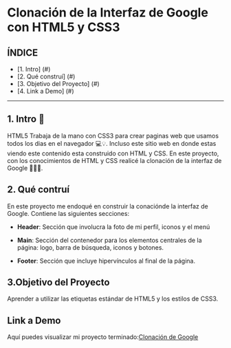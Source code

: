 # Clonación de la Interfaz de Google con HTML5 y CSS3

## **ÍNDICE**

* [1. Intro] (#)
* [2. Qué construí] (#)
* [3. Objetivo del Proyecto] (#)
* [4. Link a Demo] (#)

****

## 1. Intro 🧐

HTML5 Trabaja de la mano con CSS3 para crear paginas web que usamos todos los dias en el navegador 💻💡. Incluso este sitio web en donde estas viendo este contenido esta construido con HTML y CSS. En este proyecto, con los conocimientos de HTML y CSS realicé la clonación de la interfaz de Google 🙌👏🤓.

## 2. Qué contruí

En este proyecto me endoqué en construir la conaciónde la interfaz de Google. Contiene las siguientes secciones:

* **Header**: Sección que involucra la foto de mi perfil, iconos y el menú

* **Main**: Sección del contenedor para los elementos centrales de la página: logo, barra de búsqueda, iconos y botones.

* **Footer**: Sección que incluye hipervínculos al final de la página.

## 3.Objetivo del Proyecto

Aprender a utilizar las etiquetas estándar de HTML5 y los estilos de CSS3.


## Link a Demo

Aquí puedes visualizar mi proyecto terminado:[Clonación de Google](https://google-clonation.netlify.app/)
